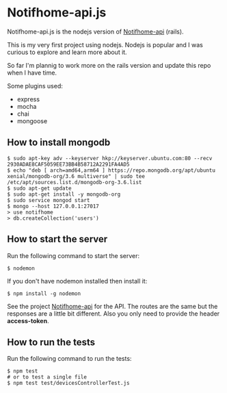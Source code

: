 # Notifhome-api.js

Notifhome-api.js is the nodejs version of [Notifhome-api](https://github.com/aklein-dex/notifhome-api) (rails).

This is my very first project using nodejs. Nodejs is popular and I was curious to explore and learn more about it.

So far I'm plannig to work more on the rails version and update this repo when I have time.

Some plugins used:

* express
* mocha
* chai
* mongoose


## How to install mongodb

````
$ sudo apt-key adv --keyserver hkp://keyserver.ubuntu.com:80 --recv 2930ADAE8CAF5059EE73BB4B58712A2291FA4AD5
$ echo "deb [ arch=amd64,arm64 ] https://repo.mongodb.org/apt/ubuntu xenial/mongodb-org/3.6 multiverse" | sudo tee /etc/apt/sources.list.d/mongodb-org-3.6.list
$ sudo apt-get update
$ sudo apt-get install -y mongodb-org
$ sudo service mongod start
$ mongo --host 127.0.0.1:27017
> use notifhome
> db.createCollection('users')
````

## How to start the server

Run the following command to start the server:
````
$ nodemon
````

If you don't have nodemon installed then install it:
````
$ npm install -g nodemon
````

See the project [Notifhome-api](https://github.com/aklein-dex/notifhome-api) for the API. 
The routes are the same but the responses are a little bit different. Also you only need
to provide the header **access-token**.

## How to run the tests

Run the following command to run the tests:
````
$ npm test
# or to test a single file
$ npm test test/devicesControllerTest.js
````
